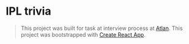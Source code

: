 # IPL trivia

> This project was built for task at interview process at [Atlan](https://atlan.com/).
> This project was bootstrapped with [Create React App](https://github.com/facebook/create-react-app).
